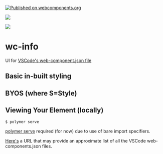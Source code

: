 [![Published on webcomponents.org](https://img.shields.io/badge/webcomponents.org-published-blue.svg)](https://www.webcomponents.org/element/wc-info)

<a href="https://nodei.co/npm/wc-info/"><img src="https://nodei.co/npm/wc-info.png"></a>

<img src="https://badgen.net/bundlephobia/minzip/wc-info">

# wc-info

UI for [VSCode's web-component.json file](https://code.visualstudio.com/updates/v1_30#_html-custom-tags-attributes-support)

## Basic in-built styling

<!--
```
<custom-element-demo>
<template>
    <div>
        <wc-info package-name="npm install wc-info" href="https://unpkg.com/wc-info@0.0.12/web-components.json">
        </wc-info>
        <wc-info package-name="npm install if-diff" href="https://unpkg.com/if-diff@0.0.17/web-components.json">
        </wc-info>
        <wc-info package-name="npm install p-d.p-u" href="https://unpkg.com/p-d.p-u@0.0.94/web-components.json">
        </wc-info>
        <wc-info package-name="npm install xtal-fetch" href="https://unpkg.com/xtal-fetch@0.0.53/web-components.json">
        </wc-info>
        <wc-info package-name="npm install xtal-state" href="https://unpkg.com/xtal-state@0.0.60/web-components.json">
        </wc-info>
        <wc-info package-name="npm install billboard-charts" href="https://unpkg.com/billboard-charts@0.1.31/web-components.json">
        </wc-info>
        <wc-info package-name="npm install xtal-siema" href="https://unpkg.com/xtal-siema@0.0.26/web-components.json">
        </wc-info>
        <script type="module" src="https://unpkg.com/wc-info@0.0.23/dist/wc-info.iife.js"></script>
    </div>
</template>
</custom-element-demo>
```
-->

## BYOS (where S=Style)

<!--
```
<custom-element-demo>
  <template>
    <div>

        <wc-info-base href="https://unpkg.com/wc-info@0.0.4/web-components.json" package-name="npm.wc-info"></wc-info-base>
        <style>
            .card {
                    padding: 16px;
                    mix-blend-mode: difference;
                    display: flex;
                    flex-direction: column;
                    align-items: center;
                    transition: all 0.3s cubic-bezier(.25, .8, .25, 1);
        
                    /* Add shadows to create the "card" effect */
                    box-shadow: 0 4px 8px 0 rgba(0, 0, 0, 0.2);
                    /* transition: 0.3s; */
                }
            .WCLabel{
                font-weight: 800;
            }
            dt{
                font-weight: 700;
            }
            .WCInfo.card{
                display: flex;
                flex-direction: column;
                align-items: flex-start;
            }
        </style>
        <script type="module" src="https://unpkg.com/wc-info@0.0.14/dist/wc-info-base.iife.js"></script>
    </div>
  </template>
</custom-element-demo>
```
-->


## Viewing Your Element (locally)

```
$ polymer serve
```

[polymer serve](https://www.npmjs.com/package/polymer-cli) required (for now) due to use of bare import specifiers.


[Here's](https://github.com/search?q=%22description%22+%22tags%22+path%3A%2F+filename%3A%22web-components.json%22) a URL that may provide an approximate list of all the VSCode web-components.json files.


